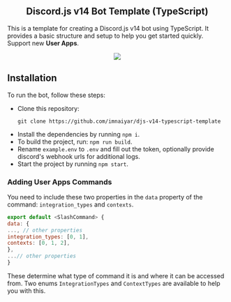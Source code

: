 <h2 align="center"> Discord.js v14 Bot Template (TypeScript) </h2>

This is a template for creating a Discord.js v14 bot using TypeScript. It provides a basic structure and setup to help you get started quickly.
Support new **User Apps**.

<p align="center"> <img src="https://img.shields.io/badge/TypeScript-007ACC?style=for-the-badge&logo=typescript&logoColor=white"/> </p>

## Installation

To run the bot, follow these steps:
- Clone this repository:
    ```
    git clone https://github.com/imnaiyar/djs-v14-typescript-template
    ```
- Install the dependencies by running `npm i`.
- To build the project, run: `npm run build`.
- Rename `example.env` to `.env` and fill out the token, optionally provide discord's webhook urls for additional logs.
- Start the project by running `npm start`.

### Adding User Apps Commands
You need to include these two properties in the `data` property of the command: `integration_types` and `contexts`. 
```js
export default <SlashCommand> {
data: {
..., // other properties
integration_types: [0, 1],
contexts: [0, 1, 2],
},
...// other properties
}
```
These determine what type of command it is and where it can be accessed from.
Two enums `IntegrationTypes` and `ContextTypes` are available to help you with this.